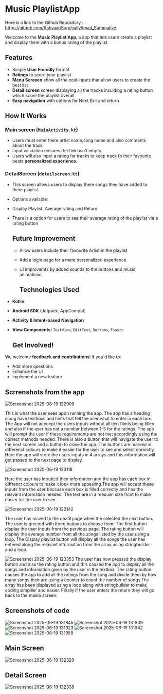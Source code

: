 # Music PlaylistApp 

Here is a link to the Github Repository : https://github.com/AshvaanSurujbally/Imad_Summative


Welcome to the **Music Playlist App**, a app that lets users create a playlist and display them with a bonus rating of the playlist

## Features

- Simple **User Freindly**  format
- **Ratings** to score your playlist
- **Menu Screeen** show all the cool inputs that allow users to create the best list
- **Detail screen** screen displaying all the tracks inculding a rating button which score the playlist overall
- **Easy navigation** with options for Next,Exit and return

## How It Works

### **Main screen (`MainActivity.kt`)**
- Users must enter there artist name,song name and also comments about the track 
- Input validation ensures the field isn't empty.
- Users will also input a rating for tracks to keep track fo their favourite beats **personalized experience**.

### **DetailScreen (`detailscreen.kt`)**
- This screen allows users to display there songs they have added to there playlist
- Options available:
- Display Playlist, Average rating and Return
- There is a option for users to see their average rating of the playlist via a rating button

  ## Future Improvement
  - Allow users include their favourite Artist in the playlist
  - Add a login page for a more personalized experience.
  - UI improvemts by added sounds to the buttons and music animations

    ## Technologies Used
- **Kotlin**
- **Android SDK** (Jetpack, AppCompat)
- **Activity & Intent-based Navigation**
- **View Components:** `TextView`, `EditText`, `Buttons`, `Toasts`

  ## Get Involved!
We welcome **feedback and contributions**! If you'd like to:
- Add more questions
- Enhance the UI
- Implement a new feature

## Scrrenshots from the app


![Screenshot 2025-06-19 122909](https://github.com/user-attachments/assets/f609728d-effc-407d-a377-a46eb4ffc501)

This is what the user sees upon running the app. The app has a heading along have textboxs and hints that tell the user what to enter in each box.
The App will not acecept the users inputs without all text fileds being filled and also if the user has not 
a number between 1-5 for the ratings. The app will prompt the user if these requirements are not met accordingly using the correct methods needed.
There is also a button that  will navigate the user to the next screen and a button to close the app. The buttons are marked in differenct colours to make it 
 easier for the user to see and select correctly. Here the app will store the users inputs in 4 arrays and this information will get passed to the next page to display.


 ![Screenshot 2025-06-19 123118](https://github.com/user-attachments/assets/d78cb30d-a1bf-405c-becb-65267ef7f4a5)

Here the user has inputted their information and the app has each box in diffrenct colours to make it look more appealing.The 
app will accept these inputs from the user because each box is filled correctly and has the relavant information needed. The text
are in a meduim size front to make easier for the user to see.

![Screenshot 2025-06-19 123142](https://github.com/user-attachments/assets/42677bf4-ad0a-4c30-859d-ae6f4c72452c)

The user has moved to the deatil page when the selected the next button. The user is greeted with three buttons to choose from. 
The first button display the user inputs from the pervious page. The rating button will display the average number from all the songs 
listed by the user,using a loop. The Display playlist button will display all the songs the user has entered along the relavant information
from the array using stringbuilder and a loop.

![Screenshot 2025-06-19 123353](https://github.com/user-attachments/assets/af9e6fbf-a30c-47f6-8afd-abcb93492a54)
The user has now pressed the display button and also the rating button and this caused the app to display all the songs 
and information given by the user in the textbox. The rating button causes the app to add all the ratings from the song
and divide them by how many songs their are using a counter to count the number of songs.The array has been displayed using
a loop along with stringbuilder to make coding simpilier and easier. Finally if the user enters the return they will go back 
to the mainb screen.

## Screenshots of code
![Screenshot 2025-06-19 131845](https://github.com/user-attachments/assets/d362aef3-ba58-48b8-a560-dd33dad7c77b)
![Screenshot 2025-06-19 131909](https://github.com/user-attachments/assets/ace24e9e-0ae4-4e71-988b-4826f77b8643)
![Screenshot 2025-06-19 131923](https://github.com/user-attachments/assets/53f5058a-38c0-462a-a44a-6f25badfd486)
![Screenshot 2025-06-19 131942](https://github.com/user-attachments/assets/55a6fba4-614e-47b6-8497-eb9a71e55107)
![Screenshot 2025-06-19 131959](https://github.com/user-attachments/assets/c546a618-2079-4ad1-9870-28d1ca97e0aa)

## Main Screen

![Screenshot 2025-06-19 132329](https://github.com/user-attachments/assets/49fda329-3d6e-4625-9faf-31c97a8323f9)

## Detail Screen

![Screenshot 2025-06-19 132338](https://github.com/user-attachments/assets/9f7b5ae8-d985-4795-8f9c-8700235e8bcb)








